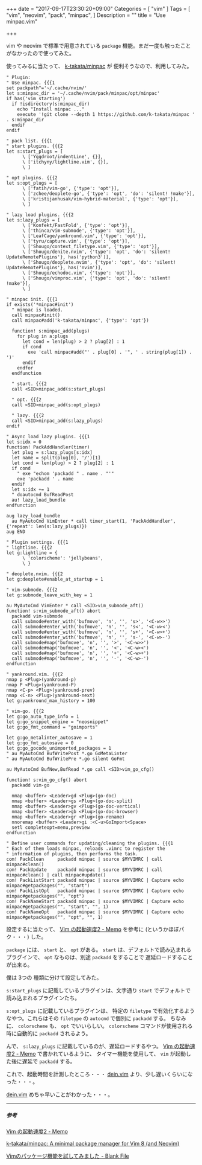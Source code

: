 +++
date = "2017-09-17T23:30:20+09:00"
Categories = [
	"vim"
]
Tags = [
	"vim",
	"neovim",
	"pack",
	"minpac",
]
Description = ""
title = "Use minpac.vim"

+++

vim や neovim で標準で用意されている `package` 機能。まだ一度も触ったことがなかったので使ってみた。

使ってみるに当たって、 [k-takata/minpac](https://github.com/k-takata/minpac) が
便利そうなので、利用してみた。

```vim
" Plugin:
" Use minpac. {{{1
set packpath^='~/.cache/nvim/'
let s:minpac_dir = '~/.cache/nvim/pack/minpac/opt/minpac'
if has('vim_starting')
  if !isdirectory(s:minpac_dir)
    echo "Install minpac ..."
    execute '!git clone --depth 1 https://github.com/k-takata/minpac ' . s:minpac_dir
  endif
endif

" pack list. {{{1
" start plugins. {{{2
let s:start_plugs = [
      \ ['Yggdroot/indentLine', {}],
      \ ['itchyny/lightline.vim', {}],
      \ ]

" opt plugins. {{{2
let s:opt_plugs = [
      \ ['fatih/vim-go', {'type': 'opt'}],
      \ ['zchee/deoplete-go', {'type': 'opt', 'do': 'silent! !make'}],
      \ ['kristijanhusak/vim-hybrid-material', {'type': 'opt'}],
      \ ]

" lazy load plugins. {{{2
let s:lazy_plugs = [
      \ ['Konfekt/FastFold', {'type': 'opt'}],
      \ ['thinca/vim-submode', {'type': 'opt'}],
      \ ['LeafCage/yankround.vim', {'type': 'opt'}],
      \ ['tyru/capture.vim', {'type': 'opt'}],
      \ ['Shougo/context_filetype.vim', {'type': 'opt'}],
      \ ['Shougo/denite.nvim', {'type': 'opt', 'do': 'silent! UpdateRemotePlugins'}, has('python3')],
      \ ['Shougo/deoplete.nvim', {'type': 'opt', 'do': 'silent! UpdateRemotePlugins'}, has('nvim')],
      \ ['Shougo/echodoc.vim', {'type': 'opt'}],
      \ ['Shougo/vimproc.vim', {'type': 'opt', 'do': 'silent! !make'}],
      \ ]

" minpac init. {{{1
if exists('*minpac#init')
  " minpac is loaded.
  call minpac#init()
  call minpac#add('k-takata/minpac', {'type': 'opt'})

  function! s:minpac_add(plugs)
    for plug in a:plugs
      let cond = len(plug) > 2 ? plug[2] : 1
      if cond
        exe 'call minpac#add("' . plug[0] . '", ' . string(plug[1]) . ')'
      endif
    endfor
  endfunction

  " start. {{{2
  call <SID>minpac_add(s:start_plugs)

  " opt. {{{2
  call <SID>minpac_add(s:opt_plugs)

  " lazy. {{{2
  call <SID>minpac_add(s:lazy_plugs)
endif

" Async load lazy plugins. {{{1
let s:idx = 0
function! PackAddHandler(timer)
  let plug = s:lazy_plugs[s:idx]
  let name = split(plug[0], '/')[1]
  let cond = len(plug) > 2 ? plug[2] : 1
  if cond
    " exe "echom 'packadd " . name . "'"
    exe 'packadd ' . name
  endif
  let s:idx += 1
  " doautocmd BufReadPost
  au! lazy_load_bundle
endfunction

aug lazy_load_bundle
  au MyAutoCmd VimEnter * call timer_start(1, 'PackAddHandler', {'repeat': len(s:lazy_plugs)})
aug END

" Plugin settings. {{{1
" lightline. {{{2
let g:lightline = {
      \ 'colorscheme': 'jellybeans',
      \ }

" deoplete.nvim. {{{2
let g:deoplete#enable_at_startup = 1

" vim-submode. {{{2
let g:submode_leave_with_key = 1

au MyAutoCmd VimEnter * call <SID>vim_submode_aft()
function! s:vim_submode_aft() abort
  packadd vim-submode
  call submode#enter_with('bufmove', 'n', '', 's>', '<C-w>>')
  call submode#enter_with('bufmove', 'n', '', 's<', '<C-w><')
  call submode#enter_with('bufmove', 'n', '', 's+', '<C-w>+')
  call submode#enter_with('bufmove', 'n', '', 's-', '<C-w>-')
  call submode#map('bufmove', 'n', '', '>', '<C-w>>')
  call submode#map('bufmove', 'n', '', '<', '<C-w><')
  call submode#map('bufmove', 'n', '', '+', '<C-w>+')
  call submode#map('bufmove', 'n', '', '-', '<C-w>-')
endfunction

" yankround.vim. {{{2
nmap p <Plug>(yankround-p)
nmap P <Plug>(yankround-P)
nmap <C-p> <Plug>(yankround-prev)
nmap <C-n> <Plug>(yankround-next)
let g:yankround_max_history = 100

" vim-go. {{{2
let g:go_auto_type_info = 1
let g:go_snippet_engine = "neosnippet"
let g:go_fmt_command = "goimports"

let g:go_metalinter_autosave = 1
let g:go_fmt_autosave = 0
let g:go_gocode_unimported_packages = 1
" au MyAutoCmd BufWritePost *.go GoMetaLinter
" au MyAutoCmd BufWritePre *.go silent GoFmt

au MyAutoCmd BufNew,BufRead *.go call <SID>vim_go_cfg()

function! s:vim_go_cfg() abort
  packadd vim-go

  nmap <buffer> <Leader>gd <Plug>(go-doc)
  nmap <buffer> <Leader>gs <Plug>(go-doc-split)
  nmap <buffer> <Leader>gv <Plug>(go-doc-vertical)
  nmap <buffer> <Leader>gb <Plug>(go-doc-browser)
  nmap <buffer> <Leader>gr <Plug>(go-rename)
  nnoremap <buffer> <Leader>gi :<C-u>GoImport<Space>
  setl completeopt=menu,preview
endfunction

" Define user commands for updating/cleaning the plugins. {{{1
" Each of them loads minpac, reloads .vimrc to register the
" information of plugins, then performs the task.
com! PackClean     packadd minpac | source $MYVIMRC | call minpac#clean()
com! PackUpdate    packadd minpac | source $MYVIMRC | call minpac#clean() | call minpac#update()
com! PackListStart packadd minpac | source $MYVIMRC | Capture echo minpac#getpackages("", "start")
com! PackListOpt   packadd minpac | source $MYVIMRC | Capture echo minpac#getpackages("", "opt")
com! PackNameStart packadd minpac | source $MYVIMRC | Capture echo minpac#getpackages("", "start", "", 1)
com! PackNameOpt   packadd minpac | source $MYVIMRC | Capture echo minpac#getpackages("", "opt", "", 1)
```

設定するに当たって、 [Vim の起動速度2 - Memo](http://d.hatena.ne.jp/heavenshell/20160430/1462088882) を参考に (というかほぼパク・・・) した。

`package` には、 `start` と、 `opt` がある。 `start` は、デフォルトで読み込まれるプラグインで、 `opt` なものは、別途 `packadd` をすることで
遅延ロードすることが出来る。

僕は 3つの 種類に分けて設定してみた。

`s:start_plugs` に記載しているプラグインは、文字通り `start` でデフォルトで読み込まれるプラグインたち。

`s:opt_plugs` に記載しているプラグインは、 特定の `filetype` で有効化するようなやつ。これらはその `filetype` の
`autocmd` で個別に `packadd` する。
ちなみに、 `colorscheme` も、 `opt` でいいらしい。 `colorscheme` コマンドが使用される時に自動的に `packadd` されるよう。

んで、 `s:lazy_plugs` に記載しているのが、遅延ロードするやつ。
[Vim の起動速度2 - Memo](http://d.hatena.ne.jp/heavenshell/20160430/1462088882) で書かれているように、
タイマー機能を使用して、 `vim` が起動した後に遅延で `packadd` する。

これで、起動時間を計測したところ・・・ [dein.vim](https://github.com/Shougo/dein.vim) より、少し遅いくらいになった・・・。

[dein.vim](https://github.com/Shougo/dein.vim) めちゃ早いことがわかった・・・。

- - -

##### 参考

[Vim の起動速度2 - Memo](http://d.hatena.ne.jp/heavenshell/20160430/1462088882)

[k-takata/minpac: A minimal package manager for Vim 8 (and Neovim)](https://github.com/k-takata/minpac)

[Vimのパッケージ機能を試してみました - Blank File](http://h-miyako.hatenablog.com/entry/2016/02/29/211534)



